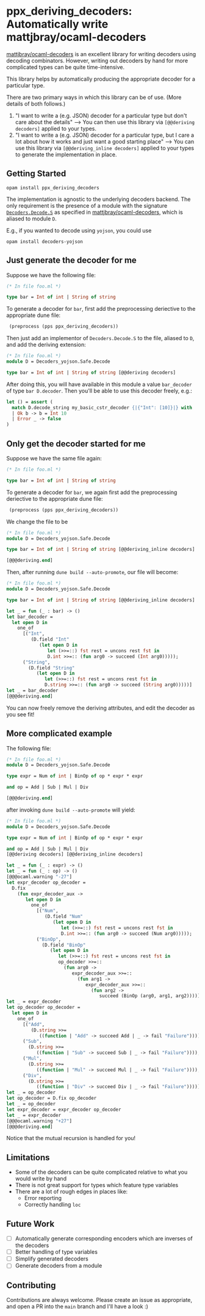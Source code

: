 # ppx_deriving_decoders: Automatically write mattjbray/ocaml-decoders

[mattjbray/ocaml-decoders](https://github.com/mattjbray/ocaml-decoders) is an excellent library for writing decoders using decoding combinators. However, writing out decoders by hand for more complicated types can be quite time-intensive. 

This library helps by automatically producing the appropriate decoder for a particular type. 

There are two primary ways in which this library can be of use. (More details of both follows.)

1. "I want to write a (e.g. JSON) decoder for a particular type but don't care about the details" --> You can then use this library via `[@@deriving decoders]` applied to your types. 
2. "I want to write a (e.g. JSON) decoder for a particular type, but I care a lot about how it works and just want a good starting place" --> You can use this library via `[@@deriving_inline decoders]` applied to your types to generate the implementation in place.


## Getting Started

```
opam install ppx_deriving_decoders
```

The implementation is agnostic to the underlying decoders backend. The only requirement is the presence of a module with the signature [`Decoders.Decode.S`](https://github.com/mattjbray/ocaml-decoders/blob/59c0dfbe6026af27fce96af82e650a875157385d/src/sig.ml#L8) as specified in [mattjbray/ocaml-decoders](https://github.com/mattjbray/ocaml-decoders), which is aliased to module `D`.

E.g., if you wanted to decode using `yojson`, you could use 
```
opam install decoders-yojson
```

## Just generate the decoder for me

Suppose we have the following file: 

```ocaml
(* In file foo.ml *)

type bar = Int of int | String of string
```

To generate a decoder for `bar`, first add the preprocessing deriective to the appropriate dune file: 
```lisp
 (preprocess (pps ppx_deriving_decoders))
```

Then just add an implementor of `Decoders.Decode.S` to the file, aliased to `D`, and add the deriving extension:
```ocaml
(* In file foo.ml *)
module D = Decoders_yojson.Safe.Decode

type bar = Int of int | String of string [@@deriving decoders]
```

After doing this, you will have available in this module a value `bar_decoder` of type `bar D.decoder`. Then you'll be able to use this decoder freely, e.g.:
```ocaml
let () = assert (
  match D.decode_string my_basic_cstr_decoder {|{"Int": [10]}|} with
  | Ok b -> b = Int 10
  | Error _ -> false
)
```

## Only get the decoder started for me
Suppose we have the same file again:
```ocaml
(* In file foo.ml *)

type bar = Int of int | String of string
```
To generate a decoder for `bar`, we again first add the preprocessing deriective to the appropriate dune file: 
```lisp
 (preprocess (pps ppx_deriving_decoders))
```
We change the file to be
```ocaml
(* In file foo.ml *)
module D = Decoders_yojson.Safe.Decode

type bar = Int of int | String of string [@@deriving_inline decoders]

[@@@deriving.end]
```

Then, after running `dune build --auto-promote`, our file will become:
```ocaml
(* In file foo.ml *)
module D = Decoders_yojson.Safe.Decode

type bar = Int of int | String of string [@@deriving_inline decoders]

let _ = fun (_ : bar) -> ()
let bar_decoder =
  let open D in
    one_of
      [("Int",
         (D.field "Int"
            (let open D in
               let (>>=::) fst rest = uncons rest fst in
               D.int >>=:: (fun arg0 -> succeed (Int arg0)))));
      ("String",
        (D.field "String"
           (let open D in
              let (>>=::) fst rest = uncons rest fst in
              D.string >>=:: (fun arg0 -> succeed (String arg0)))))]
let _ = bar_decoder
[@@@deriving.end]
```

You can now freely remove the deriving attributes, and edit the decoder as you see fit!

## More complicated example
The following file:
```ocaml
(* In file foo.ml *)
module D = Decoders_yojson.Safe.Decode

type expr = Num of int | BinOp of op * expr * expr

and op = Add | Sub | Mul | Div

[@@@deriving.end]
```
after invoking `dune build --auto-promote` will yield:
```ocaml 
(* In file foo.ml *)
module D = Decoders_yojson.Safe.Decode

type expr = Num of int | BinOp of op * expr * expr

and op = Add | Sub | Mul | Div
[@@deriving decoders] [@@deriving_inline decoders]

let _ = fun (_ : expr) -> ()
let _ = fun (_ : op) -> ()
[@@@ocaml.warning "-27"]
let expr_decoder op_decoder =
  D.fix
    (fun expr_decoder_aux ->
       let open D in
         one_of
           [("Num",
              (D.field "Num"
                 (let open D in
                    let (>>=::) fst rest = uncons rest fst in
                    D.int >>=:: (fun arg0 -> succeed (Num arg0)))));
           ("BinOp",
             (D.field "BinOp"
                (let open D in
                   let (>>=::) fst rest = uncons rest fst in
                   op_decoder >>=::
                     (fun arg0 ->
                        expr_decoder_aux >>=::
                          (fun arg1 ->
                             expr_decoder_aux >>=::
                               (fun arg2 ->
                                  succeed (BinOp (arg0, arg1, arg2))))))))])
let _ = expr_decoder
let op_decoder op_decoder =
  let open D in
    one_of
      [("Add",
         (D.string >>=
            ((function | "Add" -> succeed Add | _ -> fail "Failure"))));
      ("Sub",
        (D.string >>=
           ((function | "Sub" -> succeed Sub | _ -> fail "Failure"))));
      ("Mul",
        (D.string >>=
           ((function | "Mul" -> succeed Mul | _ -> fail "Failure"))));
      ("Div",
        (D.string >>=
           ((function | "Div" -> succeed Div | _ -> fail "Failure"))))]
let _ = op_decoder
let op_decoder = D.fix op_decoder
let _ = op_decoder
let expr_decoder = expr_decoder op_decoder
let _ = expr_decoder
[@@@ocaml.warning "+27"]
[@@@deriving.end]
```
Notice that the mutual recursion is handled for you!

## Limitations
- Some of the decoders can be quite complicated relative to what you would write by hand
- There is not great support for types which feature type variables
- There are a lot of rough edges in places like: 
  - Error reporting
  - Correctly handling `loc`

## Future Work
- [ ] Automatically generate corresponding encoders which are inverses of the decoders
- [ ] Better handling of type variables 
- [ ] Simplify generated decoders
- [ ] Generate decoders from a module

## Contributing

Contributions are always welcome. Please create an issue as appropriate, and open a PR into the `main` branch and I'll have a look :) 
